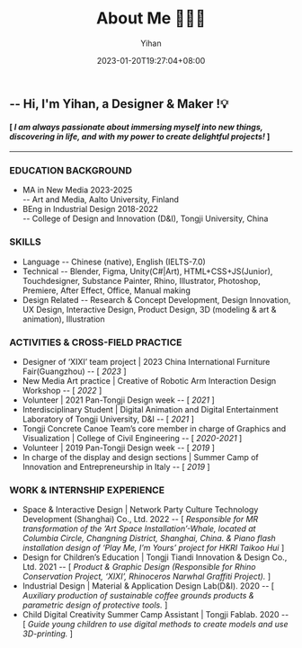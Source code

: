 ﻿---
title: "About Me 🙋🏻‍♀️"
date: 2023-01-20T19:27:04+08:00
hidemeta: true
draft: false
author: ["Yihan"]
keywords: 
- Yihan Lou
tags:
- 
description: ""
showToc: true
TocOpen: true
showbreadcrumbs: true
disableShare: true
weight: 1
cover:
    image: "about/aboutme/lyhcover1.jpg"
    caption: "Nice to meet you here :)"
    alt: ""
    relative: false
---

## -- Hi, I'm Yihan, a Designer & Maker !💡
#### [  *I am always passionate about immersing myself into new things, discovering in life, and with my power to create delightful projects!*  ]

--------------
### EDUCATION BACKGROUND

+ MA in New Media 2023-2025<br/>-- Art and Media, Aalto University, Finland
+ BEng in Industrial Design 2018-2022<br/>-- College of Design and Innovation (D&I), Tongji University, China

### SKILLS

+ Language -- Chinese (native), English (IELTS-7.0)
+ Technical -- Blender, Figma, Unity(C#|Art), HTML+CSS+JS(Junior), Touchdesigner, Substance Painter, Rhino, Illustrator, Photoshop, Premiere, After Effect, Office, Manual making
+ Design Related -- Research & Concept Development, Design Innovation, UX Design, Interactive Design, Product Design, 3D (modeling & art & animation), Illustration

### ACTIVITIES & CROSS-FIELD PRACTICE

+ Designer of ‘XIXI’ team project | 2023 China International Furniture Fair(Guangzhou)
-- [ *2023* ]
+ New Media Art practice | Creative of Robotic Arm Interaction Design Workshop
-- [ *2022* ]
+ Volunteer | 2021 Pan-Tongji Design week
-- [ *2021* ]
+ Interdisciplinary Student | Digital Animation and Digital Entertainment Laboratory of Tongji University, D&I
-- [ *2021* ]
+ Tongji Concrete Canoe Team’s core member in charge of Graphics and Visualization | College of Civil Engineering
-- [ *2020-2021* ]
+ Volunteer | 2019 Pan-Tongji Design week
-- [ *2019* ]
+ In charge of the display and design sections | Summer Camp of Innovation and Entrepreneurship in Italy
-- [ *2019* ]

### WORK & INTERNSHIP EXPERIENCE

+ Space & Interactive Design | Network Party Culture Technology Development (Shanghai) Co., Ltd. 2022 
-- [ *Responsible for MR transformation of the ’Art Space Installation’-Whale, located at Columbia Circle, Changning District, Shanghai, China. & Piano flash installation design of ‘Play Me, I’m Yours’ project for HKRI Taikoo Hui* ]
+ Design for Children’s Education | Tongji Tiandi Innovation & Design Co., Ltd. 2021
-- [ *Product & Graphic Design (Responsible for Rhino Conservation Project, ‘XIXI’, Rhinoceros Narwhal Graffiti Project).* ]
+ Industrial Design | Material & Application Design Lab(D&I). 2020
-- [ *Auxiliary production of sustainable coffee grounds products & parametric design of protective tools.* ]
+ Child Digital Creativity Summer Camp Assistant | Tongji Fablab. 2020
-- [ *Guide young children to use digital methods to create models and use 3D-printing.* ]